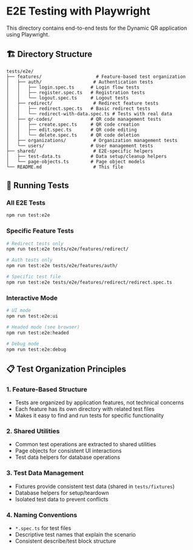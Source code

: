 # E2E Testing with Playwright

This directory contains end-to-end tests for the Dynamic QR application using Playwright.

## 🏗️ **Directory Structure**

```
tests/e2e/
├── features/                    # Feature-based test organization
│   ├── auth/                   # Authentication tests
│   │   ├── login.spec.ts      # Login flow tests
│   │   ├── register.spec.ts   # Registration tests
│   │   └── logout.spec.ts     # Logout tests
│   ├── redirect/               # Redirect feature tests
│   │   ├── redirect.spec.ts   # Basic redirect tests
│   │   └── redirect-with-data.spec.ts # Tests with real data
│   ├── qr-codes/              # QR code management tests
│   │   ├── create.spec.ts     # QR code creation
│   │   ├── edit.spec.ts       # QR code editing
│   │   └── delete.spec.ts     # QR code deletion
│   ├── organizations/          # Organization management tests
│   └── users/                 # User management tests
├── shared/                     # E2E-specific helpers
│   ├── test-data.ts           # Data setup/cleanup helpers
│   └── page-objects.ts        # Page object models
└── README.md                   # This file
```

## 🚀 **Running Tests**

### **All E2E Tests**

```bash
npm run test:e2e
```

### **Specific Feature Tests**

```bash
# Redirect tests only
npm run test:e2e tests/e2e/features/redirect/

# Auth tests only
npm run test:e2e tests/e2e/features/auth/

# Specific test file
npm run test:e2e tests/e2e/features/redirect/redirect.spec.ts
```

### **Interactive Mode**

```bash
# UI mode
npm run test:e2e:ui

# Headed mode (see browser)
npm run test:e2e:headed

# Debug mode
npm run test:e2e:debug
```

## 📋 **Test Organization Principles**

### **1. Feature-Based Structure**

- Tests are organized by application features, not technical concerns
- Each feature has its own directory with related test files
- Makes it easy to find and run tests for specific functionality

### **2. Shared Utilities**

- Common test operations are extracted to shared utilities
- Page objects for consistent UI interactions
- Test data helpers for database operations

### **3. Test Data Management**

- Fixtures provide consistent test data (shared in `tests/fixtures`)
- Database helpers for setup/teardown
- Isolated test data to prevent conflicts

### **4. Naming Conventions**

- `*.spec.ts` for test files
- Descriptive test names that explain the scenario
- Consistent describe/test block structure
